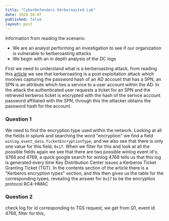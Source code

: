 ```yaml
---
title: "CyberDefenders Kerberoasted Lab"
date: 2024-10-07
published: false
layout: post
---
```


Information from reading the scenario:
- We are an analyst performing an investigation to see if our organization is vulnerable to kerberoasting attacks
- We begin with an in depth analysis of the DC logs

First we need to understand what is a kerberoasting attack, from reading this [article]("https://www.crowdstrike.com/cybersecurity-101/kerberoasting/") we see that kerberoasting is a post exploitation attack which involves capturing the password hash of an AD account that has a SPN, an SPN is an attribute which ties a service to a user account within the AD. In the attack the authenticated user requests a ticket for an SPN and the retrieved kerberos ticket is encrypted with the hash of the serivce account password affiliated with the SPN, through this the attacker obtains the password hash for the account.


### Question 1

We need to find the encryption type used within the network. Looking at all the fields in splunk and searching the word "encryption" we find a field `winlog.event_data.TicketEncryptionType`, and we also see that there is only one value for this field, `0x17`. When we filter for this and look at all the possible fields again we see that there are two possible winlog event id's, 4768 and 4769, a quick google search for winlog 4768 tells us that this log is generated every time Key Distribution Center issues a Kerberos Ticket Granting Ticket (TGT). In the contents section of the article there is a "Kerberos encryption types" section, and this then gives us the table for the corresponding types, revealing the answer for `0x17` to be the encryption protocol RC4-HMAC

### Question 2

check log for id corresponding to TGS request, we get from Q1, event id 4768, filter for this,
